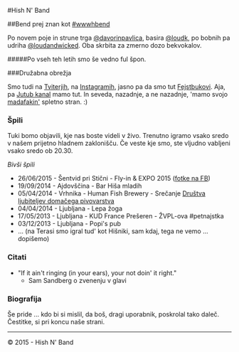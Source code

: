 #Hish N' Band

##Bend prej znan kot [#wwwhbend](http://wwwhbend.tumblr.com/) 

Po novem poje in strune trga [@davorinpavlica](https://twitter.com/davorinpavlica), basira [@loudk](https://twitter.com/loudk), po bobnih pa udriha [@loudandwicked](https://twitter.com/loudandwicked). Oba skrbita za zmerno dozo bekvokalov.

#####Po vseh teh letih smo še vedno ful špon.

###Družabna obrežja

Smo tudi na [Tviterjih](https://twitter.com/hishnband), na [Instagramih](https://instagram.com/hishnband/), jasno pa da smo tut [Fejstbukovi](https://www.facebook.com/hishnband). Aja, pa [Jutub kanal](https://www.youtube.com/channel/UCTIELIn2BgFNHFnyAlIdBiw) mamo tut. In seveda, nazadnje, a ne nazadnje, 'mamo svojo [madafakin'](http://motherfuckingwebsite.com/) spletno stran. :)

### Špili
Tuki bomo objavili, kje nas boste videli v živo. Trenutno igramo vsako sredo v našem prijetno hladnem zaklonišču. Če veste kje smo, ste vljudno vabljeni vsako sredo ob 20.30.

*Bivši špili*
- 26/06/2015 - Šentvid pri Stični - Fly-in & EXPO 2015 ([fotke na FB](https://t.co/IoHGeedZzR))
- 19/09/2014 - Ajdovščina - Bar Hiša mladih
- 05/04/2014 - Vrhnika - Human Fish Brewery - Srečanje [Društva ljubiteljev domačega pivovarstva](https://dldp.wordpress.com/2014/04/17/porocilo-1-utrip-domace-pivovarske-scene/)
- 04/04/2014 - Ljubljana - Lepa žoga
- 17/05/2013 - Ljubljana - KUD France Prešeren - ŽVPL-ova #petnajstka
- 03/12/2013 - Ljubljana - Popi's pub
- ... (na Terasi smo igral tud' kot Hišniki, sam kdaj, tega ne vemo ... dopišemo)

### Citati

* "If it ain't ringing (in your ears), your not doin' it right."
  * Sam Sandberg o zvenenju v glavi

### Biografija 

Še pride ... kdo bi si mislil, da boš, dragi uporabnik, poskrolal tako daleč. Čestitke, si pri koncu naše strani.

***

© 2015 - Hish N' Band